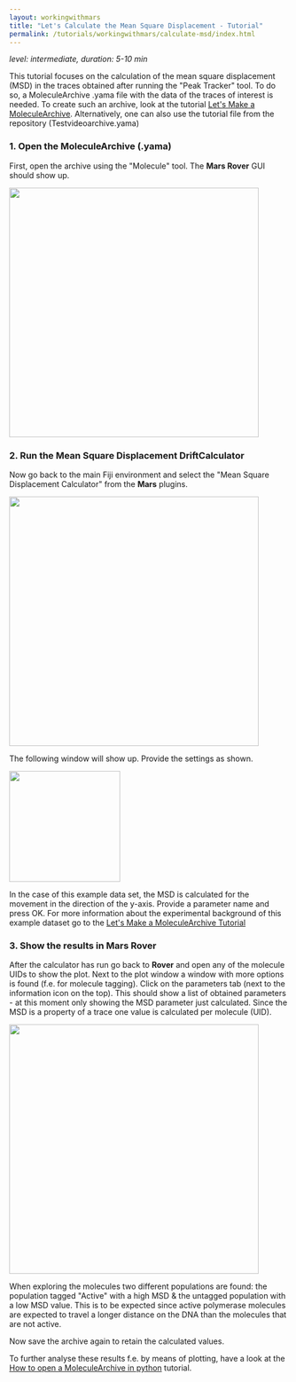 ```yaml
---
layout: workingwithmars
title: "Let's Calculate the Mean Square Displacement - Tutorial"
permalink: /tutorials/workingwithmars/calculate-msd/index.html
---
```


_level: intermediate, duration: 5-10 min_

This tutorial focuses on the calculation of the mean square displacement (MSD) in the traces obtained after running the "Peak Tracker" tool. To do so, a MoleculeArchive .yama file with the data of the traces of interest is needed. To create such an archive, look at the tutorial [Let's Make a MoleculeArchive](https://duderstadt-lab.github.io/mars-docs/tutorials/create-a-Molecule-Archive/). Alternatively, one can also use the tutorial file from the repository (Testvideoarchive.yama)

### 1. Open the MoleculeArchive (.yama)
First, open the archive using the "Molecule" tool. The **Mars Rover** GUI should show up.

<img align='center' src='{{site.baseurl}}/tutorials/img/TMSD/img1.png' width='450' />

### 2. Run the Mean Square Displacement DriftCalculator
Now go back to the main Fiji environment and select the "Mean Square Displacement Calculator" from the **Mars** plugins.

<img align='center' src='{{site.baseurl}}/tutorials/img/TMSD/img2.jpg' width='450' />

The following window will show up. Provide the settings as shown.

<img align='center' src='{{site.baseurl}}/tutorials/img/TMSD/img3.png' width='200' />

In the case of this example data set, the MSD is calculated for the movement in the direction of the y-axis. Provide a parameter name and press OK.
For more information about the experimental background of this example dataset go to the [Let's Make a MoleculeArchive Tutorial](https://duderstadt-lab.github.io/mars-docs/tutorials/create-a-Molecule-Archive/)



### 3. Show the results in Mars Rover
After the calculator has run go back to **Rover** and open any of the molecule UIDs to show the plot. Next to the plot window a window with more options is found (f.e. for molecule tagging). Click on the parameters tab (next to the information icon on the top). This should show a list of obtained parameters - at this moment only showing the MSD parameter just calculated. Since the MSD is a property of a trace one value is calculated per molecule (UID).

<img align='center' src='{{site.baseurl}}/tutorials/img/TMSD/img4.png' width='450' />

When exploring the molecules two different populations are found: the population tagged "Active" with a high MSD & the untagged population with a low MSD value. This is to be expected since active polymerase molecules are expected to travel a longer distance on the DNA than the molecules that are not active.

Now save the archive again to retain the calculated values.

To further analyse these results f.e. by means of plotting, have a look at the [How to open a MoleculeArchive in python](https://duderstadt-lab.github.io/mars-docs/tutorials/open-a-Molecule-Archive-in-Python/) tutorial.
